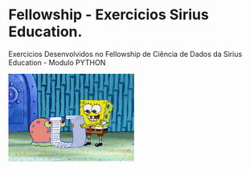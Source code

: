 <h1>Fellowship - Exercicios Sirius Education. </h1>
Exercicios Desenvolvidos no Fellowship de Ciência de Dados da Sirius Education - Modulo PYTHON


![giphy](https://github.com/Giovanacarmazio/Fellowship-Exercicios/blob/467011b2849e36b2951474e63418f162de504525/giphy.gif)
